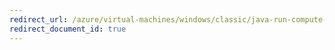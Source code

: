 ```yaml
---
redirect_url: /azure/virtual-machines/windows/classic/java-run-compute-intensive-task
redirect_document_id: true
---
```

